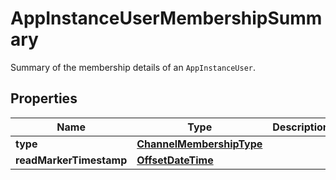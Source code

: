 

# AppInstanceUserMembershipSummary

Summary of the membership details of an <code>AppInstanceUser</code>.

## Properties

| Name | Type | Description | Notes |
|------------ | ------------- | ------------- | -------------|
|**type** | [**ChannelMembershipType**](ChannelMembershipType.md) |  |  [optional] |
|**readMarkerTimestamp** | [**OffsetDateTime**](OffsetDateTime.md) |  |  [optional] |



